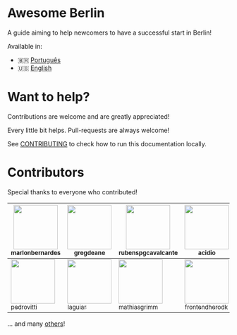 # Awesome Berlin
A guide aiming to help newcomers to have a successful start in Berlin!

Available in:

- :brazil: [Português](https://marlonbernardes.github.io/awesome-berlin/pt-br/)
- :us: [English](https://marlonbernardes.github.io/awesome-berlin/en/)

# Want to help?
Contributions are welcome and are greatly appreciated!

Every little bit helps. Pull-requests are always welcome!

See [CONTRIBUTING](./CONTRIBUTING.md) to check how to run this documentation locally.

# Contributors

Special thanks to everyone who contributed!

<!-- contributors:start -->
 | [<img src="https://avatars2.githubusercontent.com/u/2975955?v=3" width="100px" /><br /><sub>marlonbernardes</sub>](https://github.com/marlonbernardes) | [<img src="https://avatars3.githubusercontent.com/u/4949000?v=3" width="100px" /><br /><sub>gregdeane</sub>](https://github.com/gregdeane) | [<img src="https://avatars1.githubusercontent.com/u/739913?v=3" width="100px" /><br /><sub>rubenspgcavalcante</sub>](https://github.com/rubenspgcavalcante) | [<img src="https://avatars2.githubusercontent.com/u/551895?v=3" width="100px" /><br /><sub>acidio</sub>](https://github.com/acidio) | [<img src="https://avatars3.githubusercontent.com/u/1775157?v=3" width="100px" /><br /><sub>LeonardoCardoso</sub>](https://github.com/LeonardoCardoso)
|---|---|---|---|---|
 | [<img src="https://avatars0.githubusercontent.com/u/446112?v=3" width="100px" /><br /><sub>pedrovitti</sub>](https://github.com/pedrovitti) | [<img src="https://avatars0.githubusercontent.com/u/6086?v=3" width="100px" /><br /><sub>laguiar</sub>](https://github.com/laguiar) | [<img src="https://avatars1.githubusercontent.com/u/450069?v=3" width="100px" /><br /><sub>mathiasgrimm</sub>](https://github.com/mathiasgrimm) | [<img src="https://avatars1.githubusercontent.com/u/1649432?v=3" width="100px" /><br /><sub>frontendherodk</sub>](https://github.com/frontendherodk)
<!-- contributors:end -->

... and many [others](https://github.com/marlonbernardes/awesome-berlin/graphs/contributors)!

